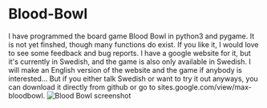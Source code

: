 # Blood-Bowl
I have programmed the board game Blood Bowl in python3 and pygame. It is not yet finshed, though many functions do exist. If you like it, I would love to see some feedback and
bug reports.
I have a google website for it, but it's currently in Swedish, and the game is also only available in Swedish. I will make an English version of the website and the game if
anybody is interested...
But if you either talk Swedish or want to try it out anyways, you can download it directly from github or go to sites.google.com/view/max-bloodbowl.
![Blood Bowl screenshot](https://github.com/Qweq07/Blood-Bowl/blob/main/Blood%20Bowl%20screen%20shot.png)
